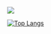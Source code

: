<!--## Hi there 👋-->
<!--<img src="https://capsule-render.vercel.app/api?type=Waving&color=&height=200&section=header&text=Hello<br>I'm%JingyoSeo&fontSize=90" /> -->
![](https://github-profile-summary-cards.vercel.app/api/cards/profile-details?username=9y06&theme=nord_dark)

<!--
**9y06/9y06** is a ✨ _special_ ✨ repository because its `README.md` (this file) appears on your GitHub profile.

Here are some ideas to get you started:

- 🔭 I’m currently working on ...
- 🌱 I’m currently learning ...
- 👯 I’m looking to collaborate on ...
- 🤔 I’m looking for help with ...
- 💬 Ask me about ...
- 📫 How to reach me: ...
- 😄 Pronouns: ...
- ⚡ Fun fact: ...
-->
[![Top Langs](https://github-readme-stats.vercel.app/api/top-langs/?username=9y06&layout=compact)](https://github.com/9y06/github-readme-stats)
